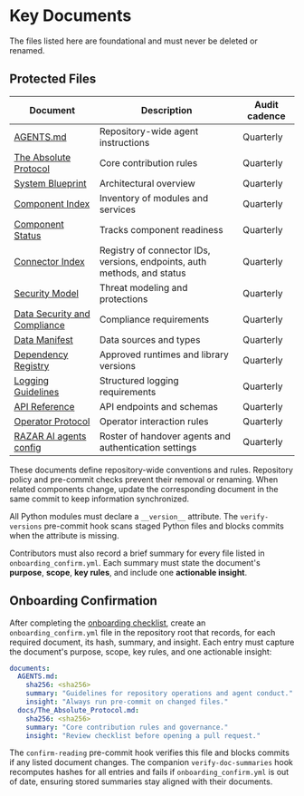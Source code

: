 # Key Documents

The files listed here are foundational and must never be deleted or renamed.

## Protected Files

| Document | Description | Audit cadence |
| --- | --- | --- |
| [AGENTS.md](../AGENTS.md) | Repository-wide agent instructions | Quarterly |
| [The Absolute Protocol](The_Absolute_Protocol.md) | Core contribution rules | Quarterly |
| [System Blueprint](system_blueprint.md) | Architectural overview | Quarterly |
| [Component Index](component_index.md) | Inventory of modules and services | Quarterly |
| [Component Status](component_status.md) | Tracks component readiness | Quarterly |
| [Connector Index](connectors/CONNECTOR_INDEX.md) | Registry of connector IDs, versions, endpoints, auth methods, and status | Quarterly |
| [Security Model](security_model.md) | Threat modeling and protections | Quarterly |
| [Data Security and Compliance](data_security.md) | Compliance requirements | Quarterly |
| [Data Manifest](data_manifest.md) | Data sources and types | Quarterly |
| [Dependency Registry](dependency_registry.md) | Approved runtimes and library versions | Quarterly |
| [Logging Guidelines](logging_guidelines.md) | Structured logging requirements | Quarterly |
| [API Reference](api_reference.md) | API endpoints and schemas | Quarterly |
| [Operator Protocol](operator_protocol.md) | Operator interaction rules | Quarterly |
| [RAZAR AI agents config](../config/razar_ai_agents.json) | Roster of handover agents and authentication settings | Quarterly |

These documents define repository-wide conventions and rules. Repository policy and pre-commit checks prevent their removal or renaming. When related components change, update the corresponding document in the same commit to keep information synchronized.

All Python modules must declare a `__version__` attribute. The `verify-versions` pre-commit hook scans staged Python files and blocks commits when the attribute is missing.

Contributors must also record a brief summary for every file listed in `onboarding_confirm.yml`. Each summary must state the document's **purpose**, **scope**, **key rules**, and include one **actionable insight**.

## Onboarding Confirmation

After completing the [onboarding checklist](onboarding/README.md), create an `onboarding_confirm.yml` file in the repository root that records, for each required document, its hash, summary, and insight. Each entry must capture the document's purpose, scope, key rules, and one actionable insight:

```yaml
documents:
  AGENTS.md:
    sha256: <sha256>
    summary: "Guidelines for repository operations and agent conduct."
    insight: "Always run pre-commit on changed files."
  docs/The_Absolute_Protocol.md:
    sha256: <sha256>
    summary: "Core contribution rules and governance."
    insight: "Review checklist before opening a pull request."
```

The `confirm-reading` pre-commit hook verifies this file and blocks commits if any listed document changes.
The companion `verify-doc-summaries` hook recomputes hashes for all entries and
fails if `onboarding_confirm.yml` is out of date, ensuring stored summaries stay
aligned with their documents.
